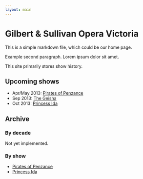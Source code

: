 ```yaml
---
layout: main
---
```

# Gilbert & Sullivan Opera Victoria

This is a simple markdown file, which could be our home page.

Example second paragraph. Lorem ipsum dolor sit amet.

This site primarily stores show history.

## Upcoming shows

* Apr/May 2013: [Pirates of Penzance](shows/2013/1pirates.html)
* Sep 2013: [The Geisha](shows/2013/2geisha.html)
* Oct 2013: [Princess Ida](shows/2013/3princessida.html)

## Archive

### By decade

Not yet implemented.

### By show

* [Pirates of Penzance](shows/pirates.html)
* [Princess Ida](shows/princessida.html)
